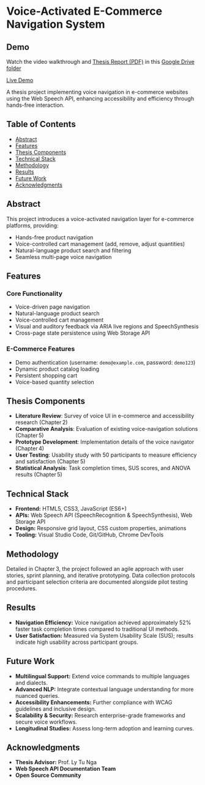 # Voice-Activated E-Commerce Navigation System

## Demo

Watch the video walkthrough and [Thesis Report (PDF)](https://drive.google.com/file/d/18Qc-Nd5Cza-4ciu5AfU5wTjmh1E1n-oj/view?usp=sharing) in this [Google Drive folder](https://drive.google.com/drive/folders/18LI0vDNOfUB4_fFyzvjmr18duwB5qCXl?usp=sharing)

[Live Demo](https://hphuc112.github.io/voice-commerce-navigator/)

A thesis project implementing voice navigation in e-commerce websites using the Web Speech API, enhancing accessibility and efficiency through hands-free interaction.

## Table of Contents

- [Abstract](#abstract)
- [Features](#features)
- [Thesis Components](#thesis-components)
- [Technical Stack](#technical-stack)
- [Methodology](#methodology)
- [Results](#results)
- [Future Work](#future-work)
- [Acknowledgments](#acknowledgments)

## Abstract

This project introduces a voice-activated navigation layer for e-commerce platforms, providing:

- Hands-free product navigation
- Voice-controlled cart management (add, remove, adjust quantities)
- Natural-language product search and filtering
- Seamless multi-page voice navigation

## Features

### Core Functionality

- Voice-driven page navigation
- Natural-language product search
- Voice-controlled cart management
- Visual and auditory feedback via ARIA live regions and SpeechSynthesis
- Cross-page state persistence using Web Storage API

### E-Commerce Features

- Demo authentication (username: `demo@example.com`, password: `demo123`)
- Dynamic product catalog loading
- Persistent shopping cart
- Voice-based quantity selection

## Thesis Components

- **Literature Review**: Survey of voice UI in e-commerce and accessibility research (Chapter 2)
- **Comparative Analysis**: Evaluation of existing voice-navigation solutions (Chapter 5)
- **Prototype Development**: Implementation details of the voice navigator (Chapter 4)
- **User Testing**: Usability study with 50 participants to measure efficiency and satisfaction (Chapter 5)
- **Statistical Analysis**: Task completion times, SUS scores, and ANOVA results (Chapter 5)

## Technical Stack

- **Frontend:** HTML5, CSS3, JavaScript (ES6+)
- **APIs:** Web Speech API (SpeechRecognition & SpeechSynthesis), Web Storage API
- **Design:** Responsive grid layout, CSS custom properties, animations
- **Tooling:** Visual Studio Code, Git/GitHub, Chrome DevTools

## Methodology

Detailed in Chapter 3, the project followed an agile approach with user stories, sprint planning, and iterative prototyping. Data collection protocols and participant selection criteria are documented alongside pilot testing procedures.

## Results

- **Navigation Efficiency:** Voice navigation achieved approximately 52% faster task completion times compared to traditional UI methods.
- **User Satisfaction:** Measured via System Usability Scale (SUS); results indicate high usability across participant groups.

## Future Work

- **Multilingual Support:** Extend voice commands to multiple languages and dialects.
- **Advanced NLP:** Integrate contextual language understanding for more nuanced queries.
- **Accessibility Enhancements:** Further compliance with WCAG guidelines and inclusive design.
- **Scalability & Security:** Research enterprise-grade frameworks and secure voice workflows.
- **Longitudinal Studies:** Assess long-term adoption and learning curves.

## Acknowledgments

- **Thesis Advisor:** Prof. Ly Tu Nga
- **Web Speech API Documentation Team**
- **Open Source Community**

